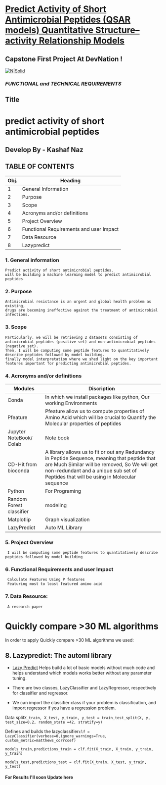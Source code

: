    # [Predict Activity of Short Antimicrobial Peptides (QSAR models) Quantitative Structure–activity Relationship Models ](https://medium.com/@Kashaf_Naz/predict-activity-of-short-antimicrobial-peptides-qsar-models-quantitative-structure-activity-aa06638e4342)

   ## Capstone First Project At DevNation !
[![N|Solid](https://uploads-ssl.webflow.com/5ff6c1dbc139fb9bf9f6a511/6089ced541a4550bbc1e1a65_Dev__1_-removebg-preview.png)](https://uploads-ssl.webflow.com/5ff6c1dbc139fb9bf9f6a511/6089ced541a4550bbc1e1a65_Dev__1_-removebg-preview.png)



   ### **_FUNCTIONAL and TECHNICAL REQUIREMENTS_**


   ## **Title**


  # predict activity of short antimicrobial peptides

## Develop By -  Kashaf Naz





## __TABLE OF CONTENTS__

**Obj.**	|**Heading**
-----------|---------------------------------------
1|	General Information 	
2|	Purpose	
3|	Scope	
4|	Acronyms and/or definitions	
5|	Project Overview	
6|	Functional Requirements and user Impact	
7|	Data Resource	
8|      Lazypredict




### 1. **General information**
    Predict activity of short antimicrobial peptides.
    will be building a machine learning model to predict antimicrobial peptides
	
### **2. Purpose**
    Antimicrobial resistance is an urgent and global health problem as existing,
    drugs are becoming ineffective against the treatment of antimicrobial infections.
    
    
  ### 3. **Scope**
    Particularly, we will be retrieving 2 datasets consisting of antimicrobial peptides (positive set) and non-antimicrobial peptides (negative set).
    Then, I will be computing some peptide features to quantitatively describe peptides followed by model building.
    finally model interpretation where we shed light on the key important features important for predicting antimicrobial peptides.
    
    
    
### 4.  **Acronyms and/or definitions**

Modules      |  Discription
-------------|------------------------------------------------
 Conda	       |In which we install packages like python, Our working Environments
Pfeature      |Pfeature allow us to compute properties of Amino Acid which will be crucial to Quantify the Molecular properties of peptides 
Jupyter NoteBook/ Colab	|  Note book
CD-Hit from bioconda	|A library allows us to fit or out any Redundancy in Peptide Sequence, meaning that peptide that are Much Similar will be removed, So We will get non-redundant and a unique sub set of Peptides that will be using in Molecular sequence
Python	|For Programing
Random Forest classifier|	modeling
Matplotlip|	Graph visualization
LazyPredict | Auto ML Library




### 5.  **Project Overview**
     I will be computing some peptide features to quantitatively describe peptides followed by model building
     
     
### **6.  Functional Requirements and user Impact**
     Calculate Features Using P features
     Featuring most to least featured amino acid
     
     
### **7. Data Resource:**
     A research paper

# **Quickly compare >30 ML algorithms**

In order to apply Quickly compare >30 ML algorithms​
we used:

## 8. **Lazypredict: The automl library​**

- [Lazy Predict](https://shyambhu20.blogspot.com/2021/01/what-is-lazypredict-automl-library-and.html) Helps build a lot of basic models without much code and helps understand
which models works better without any parameter tuning.

- There are two classes, LazyClassifier and LazyRegressor, respectively for classifier and regressor.
- We can import the classifier class if your problem is classification, and import regressor if you have a regression problem.​

Data split​    `X_train, X_test, y_train, y_test = train_test_split(X, y, test_size=0.2, random_state =42, stratify=y)​`
	
Defines and builds the lazyclassifier​  `clf = LazyClassifier(verbose=0,ignore_warnings=True, custom_metric=matthews_corrcoef)​`

`models_train,predictions_train = clf.fit(X_train, X_train, y_train, y_train)​`

`models_test,predictions_test = clf.fit(X_train, X_test, y_train, y_test)​`

#### For Results I'll soon Update here



